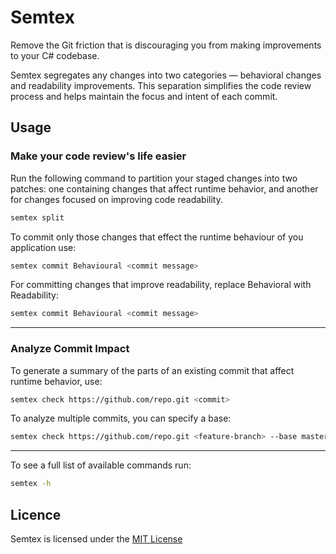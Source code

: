 # Semtex

Remove the Git friction that is discouraging you from making improvements to your C# codebase. 

Semtex segregates any changes into two categories — behavioral changes and readability improvements. This separation simplifies the code review process and helps maintain the focus and intent of each commit.

## Usage

### Make your code review's life easier
Run the following command to partition your staged changes into two patches: one containing changes that affect runtime behavior, and another for changes focused on improving code readability.
```sh
semtex split
```
To commit only those changes that effect the runtime behaviour of you application use:
```sh
semtex commit Behavioural <commit message>
```
For committing changes that improve readability, replace Behavioral with Readability:
```sh
semtex commit Behavioural <commit message>
```

-------
 
### Analyze Commit Impact
To generate a summary of the parts of an existing commit that affect runtime behavior, use:
```sh
semtex check https://github.com/repo.git <commit>
```
To analyze multiple commits, you can specify a base:
```sh
semtex check https://github.com/repo.git <feature-branch> --base master
```

-----
To see a full list of available commands run:
```sh
semtex -h
```

## Licence
Semtex is licensed under the [MIT License](https://licenses.nuget.org/MIT)